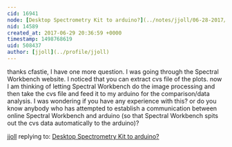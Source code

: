 ```yaml
---
cid: 16941
node: [Desktop Spectrometry Kit to arduino?](../notes/jjoll/06-28-2017/desktop-spectrometry-kit-to-arduino)
nid: 14589
created_at: 2017-06-29 20:36:59 +0000
timestamp: 1498768619
uid: 508437
author: [jjoll](../profile/jjoll)
---
```


thanks cfastie, I have one more question. I was going through the Spectral Workbench website. I noticed that you can extract cvs file of the plots. now I am thinking of letting Spectral Workbench do the image processing and then take the cvs file and feed it to my arduino for the comparison/data analysis. I was wondering if you have any experience with this? or do you know anybody who has attempted to establish a communication between online Spectral Workbench and arduino (so that Spectral Workbench spits out the cvs data automatically to the arduino)?

[jjoll](../profile/jjoll) replying to: [Desktop Spectrometry Kit to arduino?](../notes/jjoll/06-28-2017/desktop-spectrometry-kit-to-arduino)

